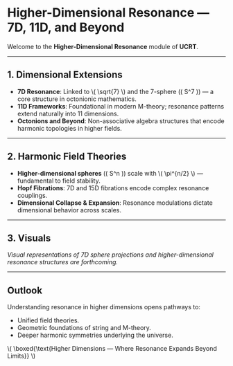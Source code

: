 # Higher-Dimensional Resonance — 7D, 11D, and Beyond

Welcome to the **Higher-Dimensional Resonance** module of **UCRT**.

---

## 1. Dimensional Extensions

- **7D Resonance**: Linked to \\( \\sqrt{7} \\) and the 7-sphere (\( S^7 \)) — a core structure in octonionic mathematics.
- **11D Frameworks**: Foundational in modern M-theory; resonance patterns extend naturally into 11 dimensions.
- **Octonions and Beyond**: Non-associative algebra structures that encode harmonic topologies in higher fields.

---

## 2. Harmonic Field Theories

- **Higher-dimensional spheres** (\( S^n \)) scale with \\( \\pi^{n/2} \\) — fundamental to field stability.
- **Hopf Fibrations**: 7D and 15D fibrations encode complex resonance couplings.
- **Dimensional Collapse & Expansion**: Resonance modulations dictate dimensional behavior across scales.

---

## 3. Visuals

_Visual representations of 7D sphere projections and higher-dimensional resonance structures are forthcoming._

---

## Outlook

Understanding resonance in higher dimensions opens pathways to:
- Unified field theories.
- Geometric foundations of string and M-theory.
- Deeper harmonic symmetries underlying the universe.

\\( \\boxed{\\text{Higher Dimensions — Where Resonance Expands Beyond Limits}} \\)
